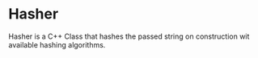 Hasher
======

Hasher is a  C++ Class that hashes the passed string on construction wit available hashing algorithms. 

